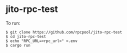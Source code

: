 # jito-rpc-test

To run:

```
$ git clone https://github.com/rpcpool/jito-rpc-test
$ cd jito-rpc-test
$ echo "RPC_URL=<rpc_url>" >.env
$ cargo run
```

